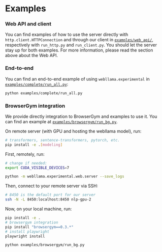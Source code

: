 # Examples

### Web API and client

You can find examples of how to use the server directly with `http.client.HTTPConnection` and through our client in [`examples/web_api/`](/examples/web_api/), respectively with `run_http.py` and `run_client.py`. You should let the server stay up for both examples. For more information, please read the section above about the Web API.

### End-to-end

You can find an end-to-end example of using `webllama.experimental` in [`examples/complete/run_all.py`](/examples/complete):

```bash
python examples/complete/run_all.py
```


### BrowserGym integration

We provide directly integration to BrowserGym and examples to use it. You can find an example at [`examples/browsergym/run_bg.py`](/examples/browsergym).


On remote server (with GPU and hosting the webllama model), run:
```bash
# transformers, sentence-transformers, pytorch, etc.
pip install -e .[modeling]
```

First, remotely, run:

```bash
# change if needed:
export CUDA_VISIBLE_DEVICES=7

python -m webllama.experimental.web.server --save_logs
```

Then, connect to your remote server via SSH:

```bash
# 8450 is the default port for our server
ssh -N -L 8450:localhost:8450 nlp-gpu-2
```

Now, on your local machine, run:

```bash
pip install -e .
# browsergym integration
pip install "browsergym==0.3.*"
# install playwright
playwright install
```

```bash
python examples/browsergym/run_bg.py
```
